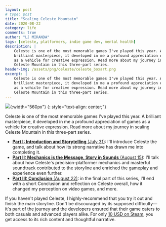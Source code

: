 ```yaml
---
layout: post
# type: post
title: "Scaling Celeste Mountain"
date: 2020-08-22
category: life
comments: true
author: "LJ MIRANDA"
tags: [celeste, platformers, indie game dev, mental health]
description: |
    Celeste is one of the most memorable games I've played this year. A
    brilliant masterpiece, it developed in me a profound appreciation of games
    as a vehicle for creative expression. Read more about my journey in scaling
    Celeste Mountain in this three-part series.
header-img: /assets/png/celeste/celeste_boxart.png
excerpt: |
    Celeste is one of the most memorable games I've played this year. A
    brilliant masterpiece, it developed in me a profound appreciation of games
    as a vehicle for creative expression. Read more about my journey in scaling
    Celeste Mountain in this three-part series.
---
```



![](/assets/png/celeste/celeste_boxart.png){:width="560px"}
{: style="text-align: center;"}

<span class="firstcharacter">C</span>eleste is one of the most memorable games I've played this year. A
brilliant masterpiece, it developed in me a profound appreciation of games
as a vehicle for creative expression. Read more about my journey in scaling
Celeste Mountain in this three-part series.


* [**Part I: Introduction and Storytelling** (July 31)](/life/2020/07/31/celeste): I'll introduce
    Celeste the game, and talk about how its strong narrative has drawn me into
    completing it. 
* [**Part II: Mechanics is the Message, Story in Sounds** (August 15)](/life/2020/08/15/celeste-part-2): I'll talk about how
    Celeste's precision-platformer mechanics and masterful soundtrack contributed to the storyline and
    enriched the gameplay and experience even further.
* [**Part III: Conclusion** (August 22)](/life/2020/08/22/celeste-part-3): in the final part of this series,
    I'll end with a short Conclusion and reflection on Celeste overall, how it
    changed my perception on video games, and more.

If you haven't played Celeste, I highly-recommend that you try it out and
finish the main storyline. Don't be discouraged by its supposed
difficulty&mdash; it's part of the journey and the developers ensured that
their game caters to both casuals and advanced players alike. For only [10
USD on Steam](https://store.steampowered.com/app/504230/Celeste/), you get
access to its rich content and thoughtful narrative.
